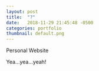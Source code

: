 ```yaml
---
layout: post
title:  "?"
date:   2018-11-29 21:45:48 -0500
categories: portfolio
thumbnail: default.png
---
```


Personal Website

Yea...yea...yeah!

